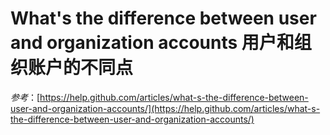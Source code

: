 What's the difference between user and organization accounts 用户和组织账户的不同点
===========
 


*参考*：[https://help.github.com/articles/what-s-the-difference-between-user-and-organization-accounts/](https://help.github.com/articles/what-s-the-difference-between-user-and-organization-accounts/)
